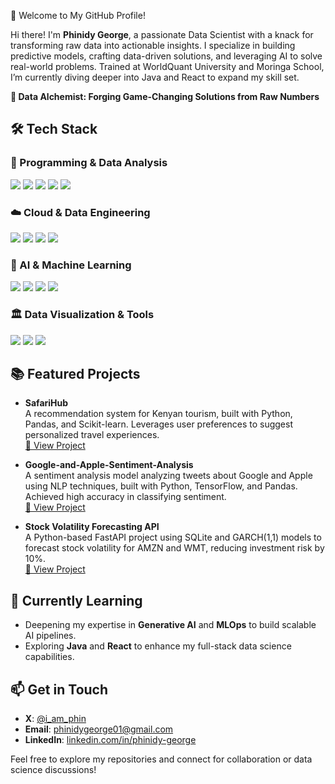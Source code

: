 🚀 Welcome to My GitHub Profile!

Hi there! I'm **Phinidy George**, a passionate Data Scientist with a knack for transforming raw data into actionable insights. I specialize in building predictive models, crafting data-driven solutions, and leveraging AI to solve real-world problems. Trained at WorldQuant University and Moringa School, I’m currently diving deeper into Java and React to expand my skill set.

**🌟 Data Alchemist: Forging Game-Changing Solutions from Raw Numbers**

## 🛠️ Tech Stack

### 🔹 Programming & Data Analysis
<p align="left">
<img src="https://img.shields.io/badge/Python-3776AB?style=for-the-badge&logo=python&logoColor=white" />
<img src="https://img.shields.io/badge/R-276DC3?style=for-the-badge&logo=r&logoColor=white" />
<img src="https://img.shields.io/badge/SQL-4479A1?style=for-the-badge&logo=sqlite&logoColor=white" />
<img src="https://img.shields.io/badge/Pandas-150458?style=for-the-badge&logo=pandas&logoColor=white" />
<img src="https://img.shields.io/badge/NumPy-013243?style=for-the-badge&logo=numpy&logoColor=white" />
</p>

### ☁️ Cloud & Data Engineering
<p align="left">
<img src="https://img.shields.io/badge/Google%20Cloud-4285F4?style=for-the-badge&logo=google-cloud&logoColor=white" />
<img src="https://img.shields.io/badge/Azure-0078D4?style=for-the-badge&logo=microsoft-azure&logoColor=white" />
<img src="https://img.shields.io/badge/Docker-2496ED?style=for-the-badge&logo=docker&logoColor=white" />
<img src="https://img.shields.io/badge/Git-F05032?style=for-the-badge&logo=git&logoColor=white" />
</p>

### 🤖 AI & Machine Learning
<p align="left">
<img src="https://img.shields.io/badge/Scikit--Learn-F7931E?style=for-the-badge&logo=scikit-learn&logoColor=white" />
<img src="https://img.shields.io/badge/TensorFlow-FF6F00?style=for-the-badge&logo=tensorflow&logoColor=white" />
<img src="https://img.shields.io/badge/PyTorch-EE4C2C?style=for-the-badge&logo=pytorch&logoColor=white" />
<img src="https://img.shields.io/badge/Statsmodels-0078D4?style=for-the-badge&logo=python&logoColor=white" />
</p>

### 🏛️ Data Visualization & Tools
<p align="left">
<img src="https://img.shields.io/badge/Matplotlib-11557C?style=for-the-badge&logo=python&logoColor=white" />
<img src="https://img.shields.io/badge/Seaborn-1F77B4?style=for-the-badge&logo=python&logoColor=white" />
<img src="https://img.shields.io/badge/Jupyter-F37626?style=for-the-badge&logo=jupyter&logoColor=white" />
</p>

## 📚 Featured Projects

- **SafariHub**  
  A recommendation system for Kenyan tourism, built with Python, Pandas, and Scikit-learn. Leverages user preferences to suggest personalized travel experiences.  
  [🔗 View Project](https://github.com/BigTime5/SafariHub)

- **Google-and-Apple-Sentiment-Analysis**  
  A sentiment analysis model analyzing tweets about Google and Apple using NLP techniques, built with Python, TensorFlow, and Pandas. Achieved high accuracy in classifying sentiment.  
  [🔗 View Project](https://github.com/BigTime5/Google-and-apple-sentiment-analysis)

- **Stock Volatility Forecasting API**  
  A Python-based FastAPI project using SQLite and GARCH(1,1) models to forecast stock volatility for AMZN and WMT, reducing investment risk by 10%.  
  [🔗 View Project](https://github.com/BigTime5/stock-forecasting-api)

## 🌱 Currently Learning
- Deepening my expertise in **Generative AI** and **MLOps** to build scalable AI pipelines.
- Exploring **Java** and **React** to enhance my full-stack data science capabilities.

## 📫 Get in Touch
- **X**: [@i_am_phin](https://x.com/i_am_phin)
- **Email**: [phinidygeorge01@gmail.com](mailto:phinidygeorge01@gmail.com)
- **LinkedIn**: [linkedin.com/in/phinidy-george](https://linkedin.com/in/phinidy-george)

Feel free to explore my repositories and connect for collaboration or data science discussions!
